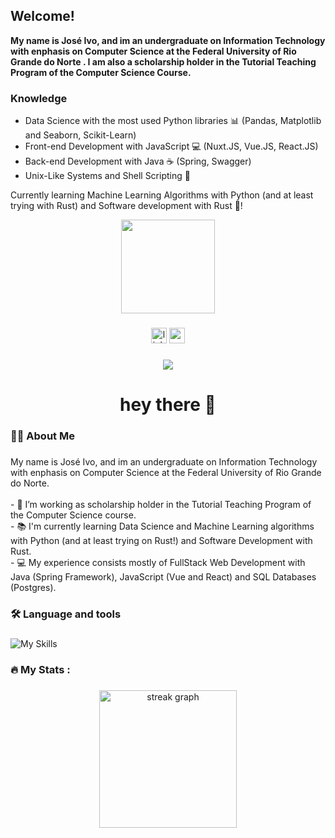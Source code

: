 ## Welcome!

**My name is José Ivo, and im an undergraduate on Information Technology with enphasis on Computer Science at the Federal University of Rio Grande do Norte . I am also a scholarship holder in the Tutorial Teaching Program of the Computer Science Course.**


### Knowledge
- Data Science with the most used Python libraries 📊 (Pandas, Matplotlib and Seaborn, Scikit-Learn)
- Front-end Development with JavaScript 💻 (Nuxt.JS, Vue.JS, React.JS)
- Back-end Development with Java ☕ (Spring, Swagger)
- Unix-Like Systems and Shell Scripting 🐧

Currently learning Machine Learning Algorithms with Python (and at least trying with Rust) and Software development with Rust 🦀!

<div align="center">
  <img height="150" src="https://media.giphy.com/media/M9gbBd9nbDrOTu1Mqx/giphy.gif"  />
</div>

###

<div align="center">
  <img src="https://img.shields.io/static/v1?message=LinkedIn&logo=linkedin&label=&color=0077B5&logoColor=white&labelColor=&style=for-the-badge" height="25" alt="linkedin logo"  />
  <img src="https://img.shields.io/static/v1?message=Portifolio&logo=&label=&color=ff8c27&logoColor=white&labelColor=&style=for-the-badge" height="25" alt="portifolio link"  />
</div>

###

<div align="center">
  <img src="https://visitor-badge.laobi.icu/badge?page_id=schwaad.schwaad&"  />
</div>

###

<h1 align="center">hey there 👋</h1>

###

<h3 align="left">👩‍💻  About Me</h3>

###

<p align="left">My name is José Ivo, and im an undergraduate on Information Technology with enphasis on Computer Science at the Federal University of Rio Grande do Norte.<br><br>- 🔭 I’m working as scholarship holder in the Tutorial Teaching Program of the Computer Science course.<br>- 📚 I'm currently learning Data Science and Machine Learning algorithms with Python (and at least trying on Rust!) and Software Development with Rust.<br>- 💻 My experience consists mostly of FullStack Web Development with Java (Spring Framework), JavaScript (Vue and React) and SQL Databases (Postgres).

###

<h3 align="left">🛠 Language and tools</h3>

###

<div align="left">
<img src="https://skillicons.dev/icons?i=python,pytorch,java,spring,cpp,c,rust,linux,neovim,vscode,vue,react,postgres" alt="My Skills" />
</div>

###

<h3 align="left">🔥   My Stats :</h3>

###

<div align="center">
  <img src="https://streak-stats.demolab.com?user=maurodesouza&locale=en&mode=daily&theme=dark&hide_border=false&border_radius=5&order=3" height="220" alt="streak graph"  />
</div>

###

<!---
schwaad/schwaad is a ✨ special ✨ repository because its `README.md` (this file) appears on your GitHub profile.
You can click the Preview link to take a look at your changes.
--->
